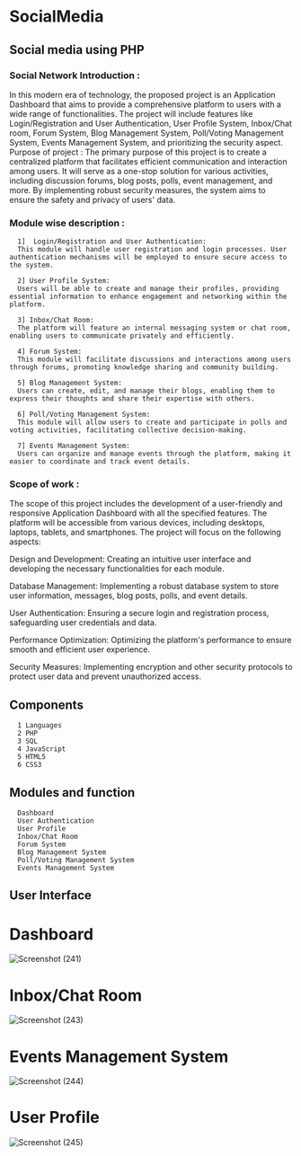 # SocialMedia
## Social media using PHP 
### Social Network Introduction :
In this modern era of technology, the proposed project is an Application Dashboard that aims to provide a comprehensive platform to users with a wide range of functionalities. The project will include features like Login/Registration and User Authentication, User Profile System, Inbox/Chat room, Forum System, Blog Management System, Poll/Voting Management System, Events Management System, and prioritizing the security aspect.
Purpose of project :
The primary purpose of this project is to create a centralized platform that facilitates efficient communication and interaction among users. It will serve as a one-stop solution for various activities, including discussion forums, blog posts, polls, event management, and more. By implementing robust security measures, the system aims to ensure the safety and privacy of users' data.


### Module wise description :
      1]  Login/Registration and User Authentication:
      This module will handle user registration and login processes. User authentication mechanisms will be employed to ensure secure access to the system.

      2] User Profile System:
      Users will be able to create and manage their profiles, providing essential information to enhance engagement and networking within the platform.

      3] Inbox/Chat Room:
      The platform will feature an internal messaging system or chat room, enabling users to communicate privately and efficiently.

      4] Forum System:
      This module will facilitate discussions and interactions among users through forums, promoting knowledge sharing and community building.

      5] Blog Management System:
      Users can create, edit, and manage their blogs, enabling them to express their thoughts and share their expertise with others.

      6] Poll/Voting Management System:
      This module will allow users to create and participate in polls and voting activities, facilitating collective decision-making.

      7] Events Management System:
      Users can organize and manage events through the platform, making it easier to coordinate and track event details.




### Scope of work :

The scope of this project includes the development of a user-friendly and responsive Application Dashboard with all the specified features. The platform will be accessible from various devices, including desktops, laptops, tablets, and smartphones. The project will focus on the following aspects:

Design and Development: Creating an intuitive user interface and developing the necessary functionalities for each module.

Database Management: Implementing a robust database system to store user information, messages, blog posts, polls, and event details.

User Authentication: Ensuring a secure login and registration process, safeguarding user credentials and data.

Performance Optimization: Optimizing the platform's performance to ensure smooth and efficient user experience.

Security Measures: Implementing encryption and other security protocols to protect user data and prevent unauthorized access.


## Components
      1 Languages
      2 PHP 
      3 SQL 
      4 JavaScript 
      5 HTML5
      6 CSS3

## Modules and function 

      Dashboard
      User Authentication
      User Profile
      Inbox/Chat Room
      Forum System
      Blog Management System
      Poll/Voting Management System
      Events Management System


## User Interface
# Dashboard
![Screenshot (241)](https://github.com/AshishJadhav45/SocialMedia/assets/77589461/726b61fe-f5bd-4336-8ff9-24a5b77617e1)
# Inbox/Chat Room
![Screenshot (243)](https://github.com/AshishJadhav45/SocialMedia/assets/77589461/41b39ae0-e4a0-4360-988c-74f89f4c8aeb)
# Events Management System
![Screenshot (244)](https://github.com/AshishJadhav45/SocialMedia/assets/77589461/968c191f-e655-4d7e-946e-8b9a65b7837c)
# User Profile
![Screenshot (245)](https://github.com/AshishJadhav45/SocialMedia/assets/77589461/4a682cad-452b-4602-bed8-9efd049ac88c)



